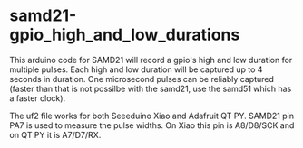 # samd21-gpio_high_and_low_durations
This arduino code for SAMD21 will record a gpio's high and low duration for multiple pulses. Each high and low duration will be captured up to 4 seconds in duration. One microsecond pulses can be reliably captured (faster than that is not possilbe with the samd21, use the samd51 which has a faster clock).

The uf2 file works for both Seeeduino Xiao and Adafruit QT PY. SAMD21 pin PA7 is used to measure the pulse widths. On Xiao this pin is A8/D8/SCK and on QT PY it is A7/D7/RX.
